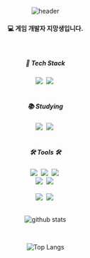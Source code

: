 <div align="center">

<!--타이틀 부분-->
![header](https://capsule-render.vercel.app/api?type=waving&color=gradient&height=300&section=header&text=Siwon's%20Hub&fontSize=90)

<!--내용 부분-->
<h4 align="center">💻 게임 개발자 지망생입니다.</h4>
<br>

<h5 align="center">🤖 Tech Stack</h5>
  <img src="https://img.shields.io/badge/-C%23-2C2C32?logo=Csharp&style=for-the-badge" />&nbsp
  <img src="https://img.shields.io/badge/unity-2C2C32?style=for-the-badge&logo=unity&logoColor=white" />&nbsp

</div>

<br>

<h5 align="center">📚 Studying</h5>
<div align="center">
  <img src="https://img.shields.io/badge/-C++-2C2C32?logo=c%2B%2B&style=for-the-badge" />&nbsp
    <img src="https://img.shields.io/badge/-Unreal-2C2C32?logo=UnrealEngine&style=for-the-badge" />&nbsp
</div>

<br>

<h5 align="center">🛠 Tools 🛠</h5>
<div align="center">
  <img src="https://img.shields.io/badge/git-2C2C32.svg?style=for-the-badge&logo=git&logoColor=white" />&nbsp
  <img src="https://img.shields.io/badge/github-2C2C32.svg?style=for-the-badge&logo=github&logoColor=white" />&nbsp
  <img src="https://img.shields.io/badge/Notion-2C2C32.svg?style=for-the-badge&logo=notion&logoColor=white" />&nbsp
</div>

<div align="center">
  <img src="https://img.shields.io/badge/slack-2C2C32.svg?style=for-the-badge&logo=slack&logoColor=white" />&nbsp
  <img src="https://img.shields.io/badge/figma-2C2C32.svg?style=for-the-badge&logo=figma&logoColor=white" />&nbsp
</div>

<br>

<div align="center">
  <img src="https://img.shields.io/badge/VSCode-2C2C32.svg?style=for-the-badge&logo=visual-code&logoColor=22ABF3" />&nbsp
  <img src="https://img.shields.io/badge/rider-2C2C32.svg?style=for-the-badge&logo=rider&logoColor=white" />&nbsp

<br>
<br>

![github stats](https://github-readme-stats.vercel.app/api?username=NearthYou&show_icons=true&theme=tokyonight)

<br>

![Top Langs](https://github-readme-stats.vercel.app/api/top-langs/?username=NearthYou&layout=compact&theme=tokyonight)
</div>
